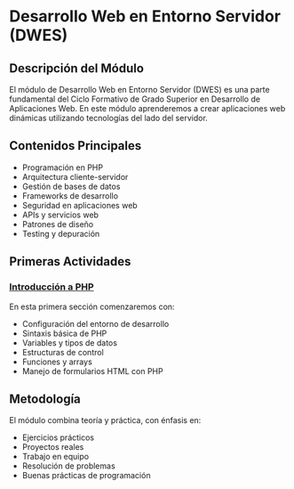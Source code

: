 # Desarrollo Web en Entorno Servidor (DWES)

## Descripción del Módulo

El módulo de Desarrollo Web en Entorno Servidor (DWES) es una parte fundamental del Ciclo Formativo de Grado Superior en Desarrollo de Aplicaciones Web. En este módulo aprenderemos a crear aplicaciones web dinámicas utilizando tecnologías del lado del servidor.

## Contenidos Principales

- Programación en PHP
- Arquitectura cliente-servidor
- Gestión de bases de datos
- Frameworks de desarrollo
- Seguridad en aplicaciones web
- APIs y servicios web
- Patrones de diseño
- Testing y depuración

## Primeras Actividades

### [Introducción a PHP](index.html)

En esta primera sección comenzaremos con:
- Configuración del entorno de desarrollo
- Sintaxis básica de PHP
- Variables y tipos de datos
- Estructuras de control
- Funciones y arrays
- Manejo de formularios HTML con PHP

## Metodología

El módulo combina teoría y práctica, con énfasis en:
- Ejercicios prácticos
- Proyectos reales
- Trabajo en equipo
- Resolución de problemas
- Buenas prácticas de programación